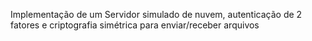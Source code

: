  Implementação de um Servidor simulado de nuvem, autenticação de 2 fatores e criptografia simétrica para enviar/receber arquivos 
